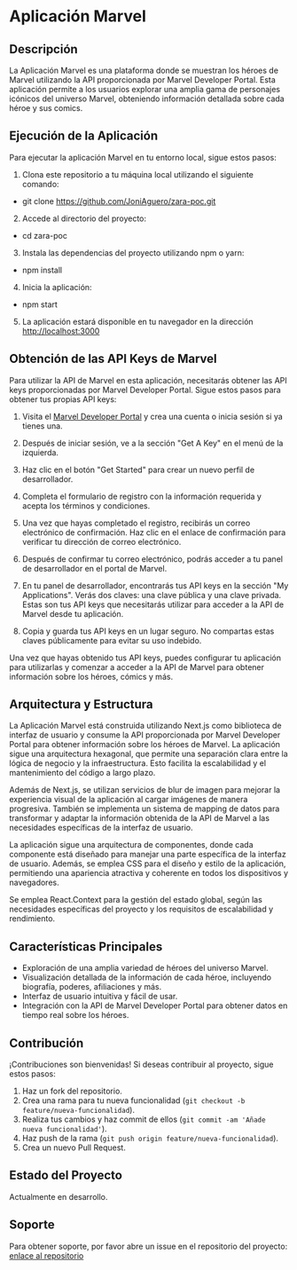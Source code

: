 # Aplicación Marvel

## Descripción

La Aplicación Marvel es una plataforma donde se muestran los héroes de Marvel utilizando la API proporcionada por Marvel Developer Portal. Esta aplicación permite a los usuarios explorar una amplia gama de personajes icónicos del universo Marvel, obteniendo información detallada sobre cada héroe y sus comics.

## Ejecución de la Aplicación

Para ejecutar la aplicación Marvel en tu entorno local, sigue estos pasos:

1. Clona este repositorio a tu máquina local utilizando el siguiente comando:

- git clone https://github.com/JoniAguero/zara-poc.git

2. Accede al directorio del proyecto:

- cd zara-poc

3. Instala las dependencias del proyecto utilizando npm o yarn:

- npm install

4. Inicia la aplicación:

- npm start

5. La aplicación estará disponible en tu navegador en la dirección [http://localhost:3000](http://localhost:3000)

## Obtención de las API Keys de Marvel

Para utilizar la API de Marvel en esta aplicación, necesitarás obtener las API keys proporcionadas por Marvel Developer Portal. Sigue estos pasos para obtener tus propias API keys:

1. Visita el [Marvel Developer Portal](https://developer.marvel.com/) y crea una cuenta o inicia sesión si ya tienes una.

2. Después de iniciar sesión, ve a la sección "Get A Key" en el menú de la izquierda.

3. Haz clic en el botón "Get Started" para crear un nuevo perfil de desarrollador.

4. Completa el formulario de registro con la información requerida y acepta los términos y condiciones.

5. Una vez que hayas completado el registro, recibirás un correo electrónico de confirmación. Haz clic en el enlace de confirmación para verificar tu dirección de correo electrónico.

6. Después de confirmar tu correo electrónico, podrás acceder a tu panel de desarrollador en el portal de Marvel.

7. En tu panel de desarrollador, encontrarás tus API keys en la sección "My Applications". Verás dos claves: una clave pública y una clave privada. Estas son tus API keys que necesitarás utilizar para acceder a la API de Marvel desde tu aplicación.

8. Copia y guarda tus API keys en un lugar seguro. No compartas estas claves públicamente para evitar su uso indebido.

Una vez que hayas obtenido tus API keys, puedes configurar tu aplicación para utilizarlas y comenzar a acceder a la API de Marvel para obtener información sobre los héroes, cómics y más.

## Arquitectura y Estructura

La Aplicación Marvel está construida utilizando Next.js como biblioteca de interfaz de usuario y consume la API proporcionada por Marvel Developer Portal para obtener información sobre los héroes de Marvel. La aplicación sigue una arquitectura hexagonal, que permite una separación clara entre la lógica de negocio y la infraestructura. Esto facilita la escalabilidad y el mantenimiento del código a largo plazo.

Además de Next.js, se utilizan servicios de blur de imagen para mejorar la experiencia visual de la aplicación al cargar imágenes de manera progresiva. También se implementa un sistema de mapping de datos para transformar y adaptar la información obtenida de la API de Marvel a las necesidades específicas de la interfaz de usuario.

La aplicación sigue una arquitectura de componentes, donde cada componente está diseñado para manejar una parte específica de la interfaz de usuario. Además, se emplea CSS para el diseño y estilo de la aplicación, permitiendo una apariencia atractiva y coherente en todos los dispositivos y navegadores.

Se emplea React.Context para la gestión del estado global, según las necesidades específicas del proyecto y los requisitos de escalabilidad y rendimiento.

## Características Principales

- Exploración de una amplia variedad de héroes del universo Marvel.
- Visualización detallada de la información de cada héroe, incluyendo biografía, poderes, afiliaciones y más.
- Interfaz de usuario intuitiva y fácil de usar.
- Integración con la API de Marvel Developer Portal para obtener datos en tiempo real sobre los héroes.

## Contribución

¡Contribuciones son bienvenidas! Si deseas contribuir al proyecto, sigue estos pasos:

1. Haz un fork del repositorio.
2. Crea una rama para tu nueva funcionalidad (`git checkout -b feature/nueva-funcionalidad`).
3. Realiza tus cambios y haz commit de ellos (`git commit -am 'Añade nueva funcionalidad'`).
4. Haz push de la rama (`git push origin feature/nueva-funcionalidad`).
5. Crea un nuevo Pull Request.

## Estado del Proyecto

Actualmente en desarrollo.

## Soporte

Para obtener soporte, por favor abre un issue en el repositorio del proyecto: [enlace al repositorio](https://github.com/JoniAguero/zara-poc)
